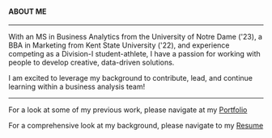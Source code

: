 <h4><strong>ABOUT ME</strong></h4>
<hr>

With an MS in Business Analytics from the University of Notre Dame ('23), a BBA in Marketing from Kent State University ('22), and experience competing as a Division-I student-athlete, I have a passion for working with people to develop creative, data-driven solutions. 

I am excited to leverage my background to contribute, lead, and continue learning within a business analysis team!


<hr>

For a look at some of my previous work, please navigate at my [Portfolio](portfolio)

For a comprehensive look at my background, please navigate to my [Resume](resume3) 
